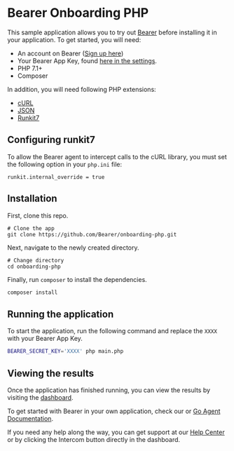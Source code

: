 # Bearer Onboarding PHP

This sample application allows you to try out [Bearer](https://bearer.sh) before installing it in your application. To get started, you will need:

- An account on Bearer ([Sign up here](http://app.bearer.sh/signup))
- Your Bearer App Key, found [here in the settings](https://app.bearer.sh/settings/general).
- PHP 7.1+
- Composer

In addition, you will need following PHP extensions:
- [cURL](https://www.php.net/manual/en/book.curl.php)
- [JSON](https://www.php.net/book.json)
- [Runkit7](https://www.php.net/manual/en/book.runkit7.php)

## Configuring runkit7

To allow the Bearer agent to intercept calls to the cURL library, you must set
the following option in your `php.ini` file:

```
runkit.internal_override = true
```

## Installation

First, clone this repo.

```shell
# Clone the app
git clone https://github.com/Bearer/onboarding-php.git
```

Next, navigate to the newly created directory.

```shell
# Change directory
cd onboarding-php
```

Finally, run `composer` to install the dependencies.

```bash
composer install
```

## Running the application

To start the application, run the following command and replace the `XXXX` with your Bearer App Key.

```bash
BEARER_SECRET_KEY='XXXX' php main.php
```

## Viewing the results

Once the application has finished running, you can view the results by visiting the [dashboard](https://app.bearer.sh).

To get started with Bearer in your own application, check our or [Go Agent Documentation](https://go.docs.bearer.sh/).

If you need any help along the way, you can get support at our [Help Center](https://support.bearer.sh) or by clicking the Intercom button directly in the dashboard.
